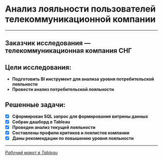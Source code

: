 # Анализ лояльности пользователей телекоммуникационной компании
* **
## Заказчик исследования — телекоммуникационная компания СНГ
## Цели исследования:
* **Подготовить BI инструмент для анализа уровня потребительской лояльности**
* **Провести анализ потребительской лояльности**
## Решенные задачи:
- [x] **Сформирован SQL запрос для формирования витрины данных**
- [x] **Собран дашборд в Tableau**
- [x] **Проведен анализ текущей лояльности**
- [x] **Составлены профили критиков и лоялистов компании**
- [x] **Даны рекомендации по повышению уровня лояльности**
* **
[*Рабочий макет в Tableau*](https://public.tableau.com/views/the_mobile_NPS_analitic_corrected/Dashboard12?:language=en-US&:display_count=n&:origin=viz_share_link)

